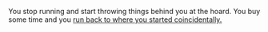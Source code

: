 You stop running and start throwing things behind you at the hoard. You buy some time and you [run back to where you started coincidentally.](README.md)